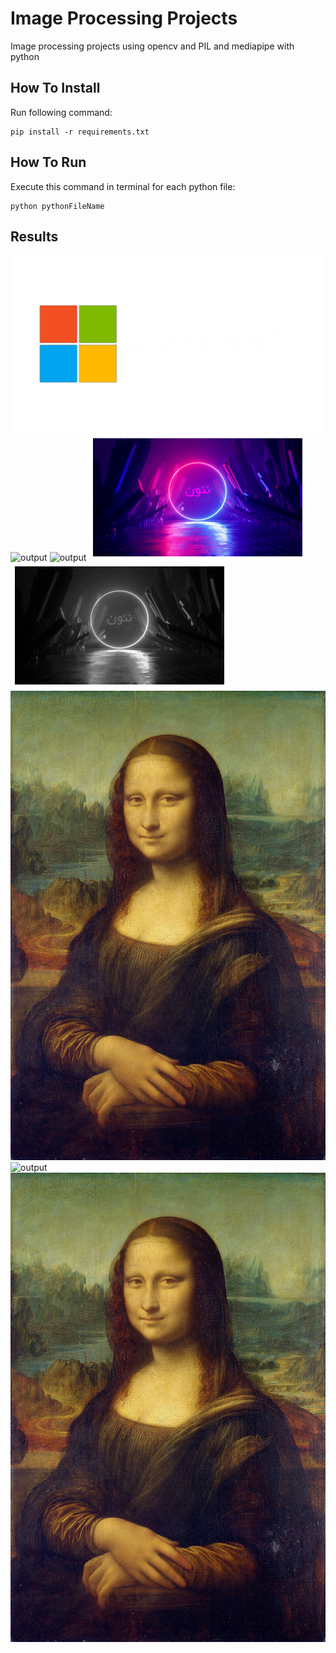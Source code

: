# Image Processing Projects
Image processing projects using opencv and PIL and mediapipe with python

## How To Install
Run following command:
```
pip install -r requirements.txt
```

## How To Run
Execute this command in terminal for each python file:
```
python pythonFileName
```

## Results
![output](./outputs/microsof_logo.png)
![output](./outputs/color%20detector.gif)
![output](./outputs/body_landmarks.gif)
![output](./outputs/1.png)
![output](./outputs/5.png)
![output](./inputs/Mona_Lisa.jpg)
![output](./outputs/cipher_img.bmp)
![output](./outputs/decrypted.jpg)
